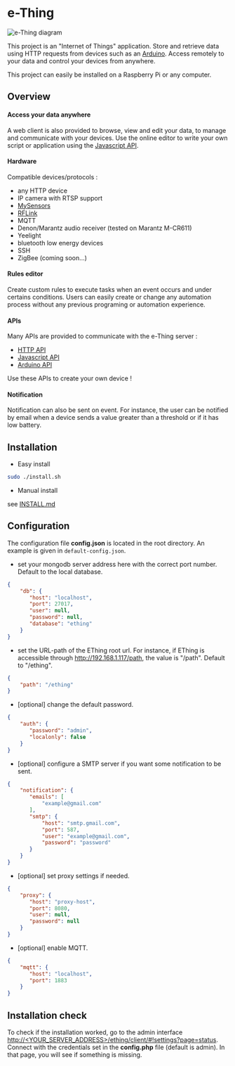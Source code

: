 
e-Thing
=====

![e-Thing diagram](https://cloud.githubusercontent.com/assets/17341216/17180858/1fce5e54-541e-11e6-8e0a-09cc853e4e93.png)

This project is an "Internet of Things" application. Store and retrieve data using HTTP requests from devices such as an [Arduino](https://github.com/e-thing/arduino).
Access remotely to your data and control your devices from anywhere.

This project can easily be installed on a Raspberry Pi or any computer.


## Overview



#### Access your data anywhere

A web client is also provided to browse, view and edit your data, to manage and communicate with your devices.
Use the online editor to write your own script or application using the [Javascript API](http://e-thing.github.io/doc/js).


#### Hardware

Compatible devices/protocols :

- any HTTP device
- IP camera with RTSP support
- [MySensors](//www.mysensors.org)
- [RFLink](//rflink.nl)
- MQTT
- Denon/Marantz audio receiver (tested on Marantz M-CR611)
- Yeelight
- bluetooth low energy devices
- SSH
- ZigBee (coming soon...)



#### Rules editor

Create custom rules to execute tasks when an event occurs and under certains conditions.
Users can easily create or change any automation process without any previous programing or automation experience.


#### APIs

Many APIs are provided to communicate with the e-Thing server :

- [HTTP API](http://e-thing.github.io/doc/http)
- [Javascript API](http://e-thing.github.io/doc/js)
- [Arduino API](http://e-thing.github.io/doc/arduino.html)

Use these APIs to create your own device !




#### Notification

Notification can also be sent on event. For instance, the user can be notified by email when a device sends
a value greater than a threshold or if it has low battery.



## Installation

- Easy install
 
 ```bash
 sudo ./install.sh
 ```

- Manual install
 
 see [INSTALL.md](INSTALL.md)
 
 
## Configuration

The configuration file **config.json** is located in the root directory. An example is given in `default-config.json`.

* set your mongodb server address here with the correct port number. Default to the local database.

 ```json
 {
     "db": {
        "host": "localhost",
        "port": 27017,
        "user": null,
        "password": null,
        "database": "ething"
     }
 }
 ```
* set the URL-path of the EThing root url. For instance, if EThing is accessible through http://192.168.1.117/path, the value is "/path". Default to "/ething".

 ```json
 {
     "path": "/ething"
 }
 ```
* [optional] change the default password.

 ```json
 {
     "auth": {
        "password": "admin",
        "localonly": false
     }
 }
 ```
* [optional] configure a SMTP server if you want some notification to be sent.

 ```json
 {
     "notification": {
        "emails": [
            "example@gmail.com"
        ],
        "smtp": {
            "host": "smtp.gmail.com",
            "port": 587,
            "user": "example@gmail.com",
            "password": "password"
        }
     }
 }
 ```
* [optional] set proxy settings if needed.

 ```json
 {
     "proxy": {
        "host": "proxy-host",
        "port": 8080,
        "user": null,
        "password": null
     }
 }
 ```
* [optional] enable MQTT.

 ```json
 {
     "mqtt": {
        "host": "localhost",
        "port": 1883
     }
 }
 ```

## Installation check

To check if the installation worked, go to the admin interface [http://&lt;YOUR_SERVER_ADDRESS&gt;/ething/client/#!settings?page=status](http://localhost/ething/client/#!settings?page=status).
Connect with the credentials set in the **config.php** file (default is admin).
In that page, you will see if something is missing.



